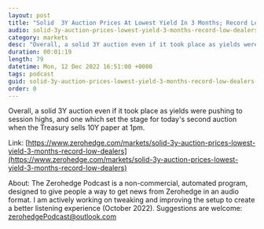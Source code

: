 ```yaml
---
layout: post
title: "Solid  3Y Auction Prices At Lowest Yield In 3 Months; Record Low Dealers"
audio: solid-3y-auction-prices-lowest-yield-3-months-record-low-dealers-0
category: markets
desc: "Overall, a solid 3Y auction even if it took place as yields were pushing to session highs, and one which set the stage for today's second auction when the Treasury sells 10Y paper at 1pm."
duration: 00:01:19
length: 79
datetime: Mon, 12 Dec 2022 16:51:00 +0000
tags: podcast
guid: solid-3y-auction-prices-lowest-yield-3-months-record-low-dealers-0
order: 0
---
```

Overall, a solid 3Y auction even if it took place as yields were pushing to session highs, and one which set the stage for today's second auction when the Treasury sells 10Y paper at 1pm.

Link: [https://www.zerohedge.com/markets/solid-3y-auction-prices-lowest-yield-3-months-record-low-dealers](https://www.zerohedge.com/markets/solid-3y-auction-prices-lowest-yield-3-months-record-low-dealers)

About: The Zerohedge Podcast is a non-commercial, automated program, designed to give people a way to get news from Zerohedge in an audio format.  I am actively working on tweaking and improving the setup to create a better listening experience (October 2022).  Suggestions are welcome: [zerohedgePodcast@outlook.com](mailto:zerohedgePodcast@outlook.com)